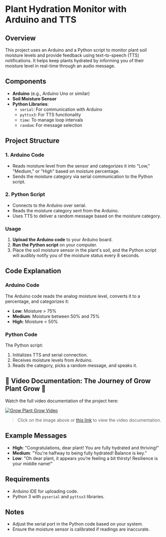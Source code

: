 # Plant Hydration Monitor with Arduino and TTS

## Overview
This project uses an Arduino and a Python script to monitor plant soil moisture levels and provide feedback using text-to-speech (TTS) notifications. It helps keep plants hydrated by informing you of their moisture level in real-time through an audio message.

## Components
- **Arduino** (e.g., Arduino Uno or similar)
- **Soil Moisture Sensor**
- **Python Libraries**:
  - `serial`: For communication with Arduino
  - `pyttsx3`: For TTS functionality
  - `time`: To manage loop intervals
  - `random`: For message selection

## Project Structure
### 1. **Arduino Code**
   - Reads moisture level from the sensor and categorizes it into "Low," "Medium," or "High" based on moisture percentage.
   - Sends the moisture category via serial communication to the Python script.

### 2. **Python Script**
   - Connects to the Arduino over serial.
   - Reads the moisture category sent from the Arduino.
   - Uses TTS to deliver a random message based on the moisture category.

### Usage
1. **Upload the Arduino code** to your Arduino board.
2. **Run the Python script** on your computer.
3. Place the soil moisture sensor in the plant's soil, and the Python script will audibly notify you of the moisture status every 8 seconds.

## Code Explanation

### Arduino Code
The Arduino code reads the analog moisture level, converts it to a percentage, and categorizes it:
- **Low**: Moisture > 75%
- **Medium**: Moisture between 50% and 75%
- **High**: Moisture < 50%

### Python Code
The Python script:
1. Initializes TTS and serial connection.
2. Receives moisture levels from Arduino.
3. Reads the category, picks a random message, and speaks it.

## 🎥 Video Documentation: The Journey of **Grow Plant Grow** 🌱

Watch the full video documentation of the project here:

[![Grow Plant Grow Video](https://img.youtube.com/vi/16ox4b0THG-eBKAacoZPVBqhGLeGxxGDM/0.jpg)](https://drive.google.com/file/u/0/d/16ox4b0THG-eBKAacoZPVBqhGLeGxxGDM/view?usp=drivesdk&pli=1)

> Click on the image above or [this link](https://drive.google.com/file/u/0/d/16ox4b0THG-eBKAacoZPVBqhGLeGxxGDM/view?usp=drivesdk&pli=1) to view the video documentation.



## Example Messages
- **High**: "Congratulations, dear plant! You are fully hydrated and thriving!"
- **Medium**: "You're halfway to being fully hydrated! Balance is key."
- **Low**: "Oh dear plant, it appears you’re feeling a bit thirsty! Resilience is your middle name!"

## Requirements
- Arduino IDE for uploading code.
- Python 3 with `pyserial` and `pyttsx3` libraries.

## Notes
- Adjust the serial port in the Python code based on your system.
- Ensure the moisture sensor is calibrated if readings are inaccurate.
